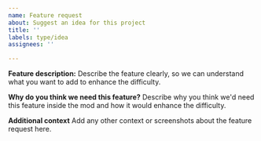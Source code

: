 ```yaml
---
name: Feature request
about: Suggest an idea for this project
title: ''
labels: type/idea
assignees: ''

---
```


**Feature description:**
Describe the feature clearly, so we can understand what you want to add to enhance the difficulty.

**Why do you think we need this feature?**
Describe why you think we'd need this feature inside the mod and how it would enhance the difficulty.

**Additional context**
Add any other context or screenshots about the feature request here.
